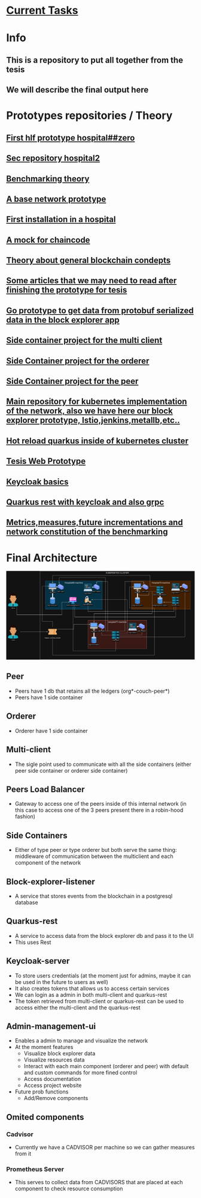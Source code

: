 # [Current Tasks](./currenttasks.md)
# Info
## This is a repository to put all together from the tesis
## We will describe the final output here
# Prototypes repositories / Theory
## [First hlf prototype hospital##zero](https://github.com/pedromnchunks35/hlf##zero)
## [Sec repository hospital2](https://github.com/pedromnchunks35/hospital2)
## [Benchmarking theory](https://github.com/pedromnchunks35/hyperledger##benchmarking)
## [A base network prototype](https://github.com/pedromnchunks35/benchmarking##base##network)
## [First installation in a hospital](https://github.com/pedromnchunks35/hospital##installation/tree/main)
## [A mock for chaincode](https://github.com/pedromnchunks35/generic##mock/tree/main)
## [Theory about general blockchain condepts](https://github.com/pedromnchunks35/article##for##chairs)
## [Some articles that we may need to read after finishing the prototype for tesis](https://github.com/pedromnchunks35/articles##thesis)
## [Go prototype to get data from protobuf serialized data in the block explorer app](https://github.com/pedromnchunks35/hlf##qscc##data##wrapper)
## [Side container project for the multi client](https://github.com/pedromnchunks35/hlf##multi##client##image)
## [Side Container project for the orderer](https://github.com/pedromnchunks35/hlf##orderer##grpc##side##container##image)
## [Side Container project for the peer](https://github.com/pedromnchunks35/hlf##grpc##peer##side##container)
## [Main repository for kubernetes implementation of the network, also we have here our block explorer prototype, Istio,jenkins,metallb,etc..](https://github.com/pedromnchunks35/docker##documentation)
## [Hot reload quarkus inside of kubernetes cluster](https://github.com/pedromnchunks35/quarkus##hot##reload##inside##cluster)
## [Tesis Web Prototype](https://github.com/pedromnchunks35/tesis##web)
## [Keycloak basics](https://github.com/pedromnchunks35/keycloak##basis)
## [Quarkus rest with keycloak and also grpc](https://github.com/pedromnchunks35/microservice##full##java)
## [Metrics,measures,future incrementations and network constitution of the benchmarking](https://github.com/pedromnchunks35/hospital##installation##kubernetes)
# Final Architecture
![Tesis global arch](./assets/tesis-global.png)
## Peer
- Peers have 1 db that retains all the ledgers (org*-couch-peer*)
- Peers have 1 side container
## Orderer
- Orderer have 1 side container
## Multi-client
- The sigle point used to communicate with all the side containers (either peer side container or orderer side container)
## Peers Load Balancer
- Gateway to access one of the peers inside of this internal network (in this case to access one of the 3 peers present there in a robin-hood fashion)
## Side Containers
- Either of type peer or type orderer but both serve the same thing: middleware of communication between the multiclient and each component of the network
## Block-explorer-listener
- A service that stores events from the blockchain in a postgresql database
## Quarkus-rest
- A service to access data from the block explorer db and pass it to the UI 
- This uses Rest
## Keycloak-server
- To store users credentials (at the moment just for admins, maybe it can be used in the future to users as well)
- It also creates tokens that allows us to access certain services
- We can login as a admin in both multi-client and quarkus-rest
- The token retrieved from multi-client or quarkus-rest can be used to access either the multi-client and the quarkus-rest
## Admin-management-ui
- Enables a admin to manage and visualize the network
- At the moment features
  - Visualize block explorer data
  - Visualize resources data
  - Interact with each main component (orderer and peer) with default and custom commands for more fined control
  - Access documentation
  - Access project website
- Future prob functions
  - Add/Remove components
## Omited components
### Cadvisor
- Currently we have a CADVISOR per machine so we can gather measures from it
### Prometheus Server
- This serves to collect data from CADVISORS that are placed at each component to check resource consumption